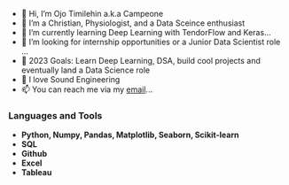 - 👋 Hi, I’m Ojo Timilehin a.k.a Campeone
- 👀 I’m a Christian, Physiologist, and a Data Sceince enthusiast
- 🌱 I’m currently learning Deep Learning with TendorFlow and Keras...
- 💞️ I’m looking for internship opportunities or a Junior Data Scientist role ...
- 🌱 2023 Goals: Learn Deep Learning, DSA, build cool projects and eventually land a Data Science role 
- 💞️ I love Sound Engineering
- 📫 You can reach me via my [email](ojotimilehin01@gmail.com)... 


### Languages and Tools 
- **Python, Numpy, Pandas, Matplotlib, Seaborn, Scikit-learn**
- **SQL** 
- **Github** 
- **Excel** 
- **Tableau**
<!---
Campeone/Campeone is a ✨ special ✨ repository because its `README.md` (this file) appears on your GitHub profile.
You can click the Preview link to take a look at your changes.
--->
